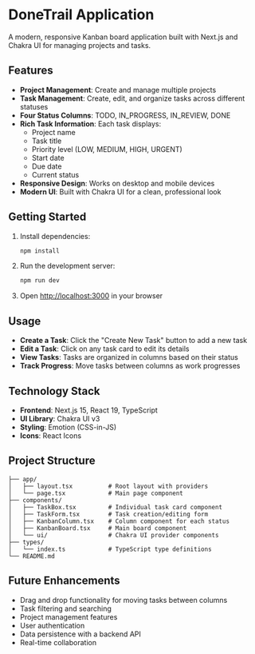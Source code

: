 # DoneTrail Application

A modern, responsive Kanban board application built with Next.js and Chakra UI for managing projects and tasks.

## Features

- **Project Management**: Create and manage multiple projects
- **Task Management**: Create, edit, and organize tasks across different statuses
- **Four Status Columns**: TODO, IN_PROGRESS, IN_REVIEW, DONE
- **Rich Task Information**: Each task displays:
  - Project name
  - Task title
  - Priority level (LOW, MEDIUM, HIGH, URGENT)
  - Start date
  - Due date
  - Current status
- **Responsive Design**: Works on desktop and mobile devices
- **Modern UI**: Built with Chakra UI for a clean, professional look

## Getting Started

1. Install dependencies:

   ```bash
   npm install
   ```

2. Run the development server:

   ```bash
   npm run dev
   ```

3. Open [http://localhost:3000](http://localhost:3000) in your browser

## Usage

- **Create a Task**: Click the "Create New Task" button to add a new task
- **Edit a Task**: Click on any task card to edit its details
- **View Tasks**: Tasks are organized in columns based on their status
- **Track Progress**: Move tasks between columns as work progresses

## Technology Stack

- **Frontend**: Next.js 15, React 19, TypeScript
- **UI Library**: Chakra UI v3
- **Styling**: Emotion (CSS-in-JS)
- **Icons**: React Icons

## Project Structure

```
├── app/
│   ├── layout.tsx          # Root layout with providers
│   └── page.tsx            # Main page component
├── components/
│   ├── TaskBox.tsx         # Individual task card component
│   ├── TaskForm.tsx        # Task creation/editing form
│   ├── KanbanColumn.tsx    # Column component for each status
│   ├── KanbanBoard.tsx     # Main board component
│   └── ui/                 # Chakra UI provider components
├── types/
│   └── index.ts            # TypeScript type definitions
└── README.md
```

## Future Enhancements

- Drag and drop functionality for moving tasks between columns
- Task filtering and searching
- Project management features
- User authentication
- Data persistence with a backend API
- Real-time collaboration
